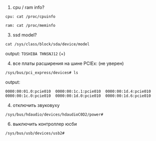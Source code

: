 1. cpu / ram info? 

`cpu: cat /proc/cpuinfo`

`ram: cat /proc/meminfo`

3. ssd model? 

`cat /sys/class/block/sda/device/model`

output: `TOSHIBA THNSNJ12` (+) 

4. все платы расширения на шине PCIEx: (не уверен)

`/sys/bus/pci_express/devices# ls`

output:
```
0000:00:01.0:pcie010  0000:00:1c.1:pcie010  0000:00:1d.4:pcie010
0000:00:1c.0:pcie010  0000:00:1d.0:pcie010  0000:00:1d.6:pcie010
```

4. отключить звуковуху

`/sys/bus/hdaudio/devices/hdaudioC0D2/power#`

6. выключить контроллер юсби

`/sys/bus/usb/devices/usb2#`
